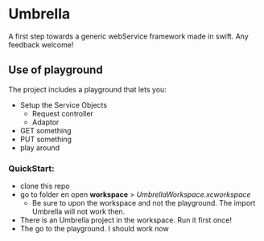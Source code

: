 # Umbrella
A first step towards a generic webService framework made in swift. Any feedback welcome!

## Use of playground
The project includes a playground that lets you:
* Setup the Service Objects
  * Request controller
  * Adaptor
* GET something
* PUT something
* play around

### QuickStart:
* clone this repo
* go to folder en open **workspace** > *UmbrellaWorkspace.xcworkspace*
  * Be sure to upon the workspace and not the playground. The import Umbrella will not work then.
* There is an Umbrella project in the workspace. Run it first once!
* The go to the playground. I should work now
